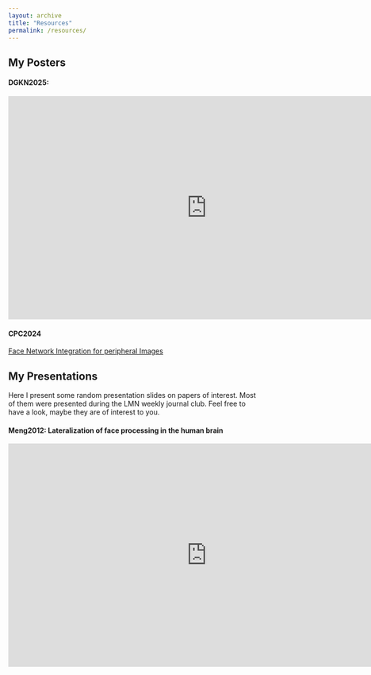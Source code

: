 ```yaml
---
layout: archive
title: "Resources"
permalink: /resources/
---
```


## My Posters

#### DGKN2025: 
<iframe src="https://1drv.ms/v/c/8eb76d99c98fd0b4/ERIygptA-gRImhxXjD8NX4IBQW0SXLQLw2Dn8-B_vQQWVA?e=4UI92N;wdAr=1.7777777777777777"
        width="800px"
        height="450px"
        frameborder="0">
</iframe>

#### CPC2024
<a href="https://github.com/juliaelina/elina-stocker/blob/master/files/CPC24_poster.pdf" target="_blank">Face Network Integration for peripheral Images </a>


## My Presentations

Here I present some random presentation slides on papers of interest. Most of them were presented during the LMN weekly journal club. Feel free to have a look, maybe they are of interest to you. 

#### Meng2012: Lateralization of face processing in the human brain
<iframe src="https://1drv.ms/p/c/8eb76d99c98fd0b4/IQMSG21iInoXQr3x7i2U5jrYAcl70NYfF3FE2CY9qSC81FA?em=2&amp;wdAr=1.7777777777777777"
        width="800px"
        height="450px"
        frameborder="0">
</iframe>
